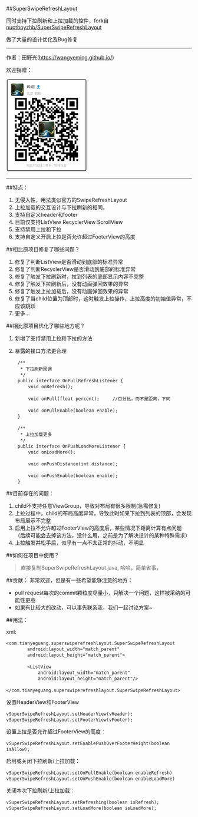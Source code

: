 ##SuperSwipeRefreshLayout

同时支持下拉刷新和上拉加载的控件，fork自[nuptboyzhb/SuperSwipeRefreshLayout](https://github.com/nuptboyzhb/SuperSwipeRefreshLayout)

做了大量的设计优化及Bug修复

***

作者：田野光(https://wangyeming.github.io/)

欢迎捐赠：

![支付宝](images/wangyeming_zhifubao.jpg)

***

##特点：
1. 无侵入性，用法类似官方的SwipeRefreshLayout
2. 上拉加载的交互设计与下拉刷新的相同。
3. 支持自定义header和footer
4. 目前仅支持ListView RecyclerView ScrollView
5. 支持禁用上拉和下拉
6. 支持自定义开启上拉是否允许超过FooterView的高度

##相比原项目修复了哪些问题？
1. 修复了判断ListView是否滑动到底部的标准异常
2. 修复了判断RecyclerView是否滑动到底部的标准异常
3. 修复了触发下拉刷新时，拉到列表的底部显示内容不完整
4. 修复了触发下拉刷新后，没有动画弹回效果的异常
5. 修复了触发上拉加载后，没有动画弹回效果的异常
6. 修复了当child位置为顶部时，这时触发上拉操作，上拉高度的初始值异常，不应该跳跃
7. 更多...

##相比原项目优化了哪些地方呢？
1. 新增了支持禁用上拉和下拉的方法
2. 暴露的接口方法更合理 

        /**
         * 下拉刷新回调
         */
        public interface OnPullRefreshListener {
            void onRefresh();
    
            void onPull(float percent);     //百分比，而不是距离，下同
    
            void onPullEnable(boolean enable);
        }
    
        /**
         * 上拉加载更多
         */
        public interface OnPushLoadMoreListener {
            void onLoadMore();
    
            void onPushDistance(int distance);
    
            void onPushEnable(boolean enable);
        }

##目前存在的问题：
1. child不支持任意ViewGroup，导致对布局有很多限制(急需修复)
2. 上拉过程中，child的布局高度异常，导致此时如果下拉到列表的顶部，会发现布局展示不完整
3. 启用上拉不允许超过FooterView的高度后，某些情况下距离计算有点问题（后续可能会去掉该方法，没什么用，之前是为了解决设计的某种特殊需求）
4. 上拉触发并松手后，似乎有一点不太正常的抖动，不明显

##如何在项目中使用？
>直接复制SuperSwipeRefreshLayout.java, 哈哈，简单省事，

##贡献：
非常欢迎，但是有一些希望能够注意的地方：
* pull request每次的commit颗粒度尽量小，只解决一个问题，这样被采纳的可能性更高
* 如果有比较大的改动，可以事先联系我，我们一起讨论方案~

##用法：

xml:

    <com.tianyeguang.superswiperefreshlayout.SuperSwipeRefreshLayout
            android:layout_width="match_parent"
            android:layout_height="match_parent">

            <ListView
                android:layout_width="match_parent"
                android:layout_height="match_parent"/>

    </com.tianyeguang.superswiperefreshlayout.SuperSwipeRefreshLayout>

设置HeaderView和FooterView

    vSuperSwipeRefreshLayout.setHeaderView(vHeader);
    vSuperSwipeRefreshLayout.setFooterView(vFooter);
    
设置上拉是否允许超过FooterView的高度：

    vSuperSwipeRefreshLayout.setEnablePushOverFooterHeight(boolean isAllow);
    
启用或关闭下拉刷新/上拉加载：

    vSuperSwipeRefreshLayout.setOnPullEnable(boolean enableRefresh)
    vSuperSwipeRefreshLayout.setOnPushEnable(boolean enableLoadMore)

关闭本次下拉刷新/上拉加载：

    vSuperSwipeRefreshLayout.setRefreshing(boolean isRefresh);
    vSuperSwipeRefreshLayout.setLoadMore(boolean isLoadMore);



